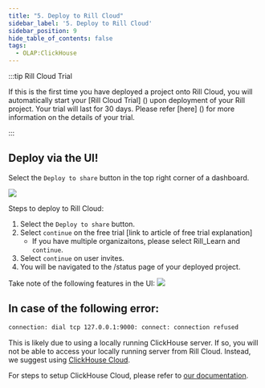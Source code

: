 ```yaml
---
title: "5. Deploy to Rill Cloud"
sidebar_label: '5. Deploy to Rill Cloud'
sidebar_position: 9
hide_table_of_contents: false
tags:
  - OLAP:ClickHouse
---
```

:::tip Rill Cloud Trial

If this is the first time you have deployed a project onto Rill Cloud, you will automatically start your [Rill Cloud Trial] () upon deployment of your Rill project. Your trial will last for 30 days. Please refer [here] () for more information on the details of your trial.

:::

## Deploy via the UI!

Select the `Deploy to share` button in the top right corner of a dashboard.

<img src = '/img/tutorials/106/deploy-ui.gif' class='rounded-gif' />
<br />

Steps to deploy to Rill Cloud:
1. Select the `Deploy to share` button.
2. Select `continue` on the free trial [link to article of free trial explanation]
    - If you have multiple organizaitons, please select Rill_Learn and `continue`.
3. Select `continue` on user invites.
4. You will be navigated to the /status page of your deployed project.


Take note of the following features in the UI:
<img src = '/img/tutorials/106/ui-explained.gif' class='rounded-gif' />

## In case of the following error:

```bash
connection: dial tcp 127.0.0.1:9000: connect: connection refused
```

This is likely due to using a locally running ClickHouse server. If so, you will not be able to access your locally running server from Rill Cloud. Instead, we suggest using [ClickHouse Cloud](https://clickhouse.com/cloud). 

For steps to setup ClickHouse Cloud, please refer to [our documentation](https://docs.rilldata.com/reference/olap-engines/clickhouse#connecting-to-clickhouse-cloud).
